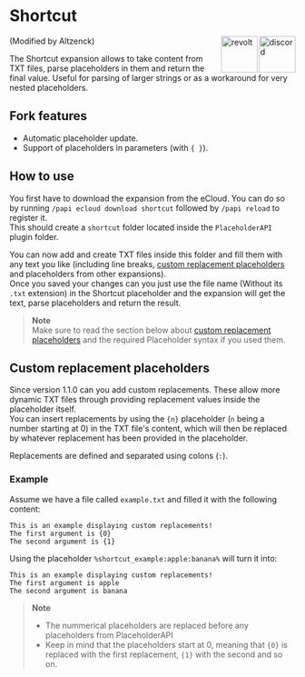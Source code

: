 # Shortcut

<a href="https://discord.gg/6dazXp6" target="_blank">
  <img alt="discord" src="https://cdn.jsdelivr.net/npm/@intergrav/devins-badges@2/assets/minimal/social/discord-singular_vector.svg" height="64" align="right">
</a>
<a href="https://app.revolt.chat/invite/74TpERXA" target="_blank">
  <img alt="revolt" src="https://cdn.jsdelivr.net/npm/@intergrav/devins-badges@2/assets/minimal/social/revolt-singular_vector.svg" height="64" align="right">
</a>

(Modified by Altzenck)

The Shortcut expansion allows to take content from TXT files, parse placeholders in them and return the final value. Useful for parsing of larger strings or as a workaround for very nested placeholders.

## Fork features
- Automatic placeholder update.
- Support of placeholders in parameters (with `{ }`).
## How to use
You first have to download the expansion from the eCloud. You can do so by running `/papi ecloud download shortcut` followed by `/papi reload` to register it.  
This should create a `shortcut` folder located inside the `PlaceholderAPI` plugin folder.

You can now add and create TXT files inside this folder and fill them with any text you like (including line breaks, [custom replacement placeholders](#custom-replacement-placeholders) and placeholders from other expansions).  
Once you saved your changes can you just use the file name (Without its `.txt` extension) in the Shortcut placeholder and the expansion will get the text, parse placeholders and return the result.

> **Note**  
> Make sure to read the section below about [custom replacement placeholders](#custom-replacement-placeholders) and the required Placeholder syntax if you used them.

## Custom replacement placeholders
Since version 1.1.0 can you add custom replacements. These allow more dynamic TXT files through providing replacement values inside the placeholder itself.  
You can insert replacements by using the `{n}` placeholder (`n` being a number starting at 0) in the TXT file's content, which will then be replaced by whatever replacement has been provided in the placeholder.

Replacements are defined and separated using colons (`:`).

### Example
Assume we have a file called `example.txt` and filled it with the following content:  
```
This is an example displaying custom replacements!
The first argument is {0}
The second argument is {1}
```
Using the placeholder `%shortcut_example:apple:banana%` will turn it into:  
```
This is an example displaying custom replacements!
The first argument is apple
The second argument is banana
```

> **Note**  
> - The nummerical placeholders are replaced before any placeholders from PlaceholderAPI
> - Keep in mind that the placeholders start at 0, meaning that `{0}` is replaced with the first replacement, `{1}` with the second and so on.
